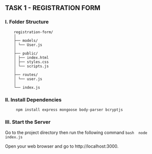 ## TASK 1 - REGISTRATION FORM
### I. Folder Structure
     
        registration-form/
        │
        ├── models/
        │ └── User.js
        │
        ├── public/
        │ ├── index.html
        │ ├── styles.css
        │ └── scripts.js
        │
        ├── routes/
        │ └── user.js
        │
        └── index.js
      
### II. Install Dependencies
         npm install express mongoose body-parser bcryptjs
     
### III. Start the Server
Go to the project directory then run the following command
          ```bash 
               node index.js
          ```

Open your web browser and go to http://localhost:3000.


